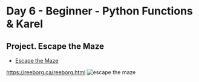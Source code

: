 # Day 6 - Beginner - Python Functions & Karel

## Project. Escape the Maze 
- [Escape the Maze](day6_project.py)

https://reeborg.ca/reeborg.html
![escape the maze](https://user-images.githubusercontent.com/79122389/156252127-9db9dec3-79eb-4ff8-8a46-aa57b7284353.PNG)
